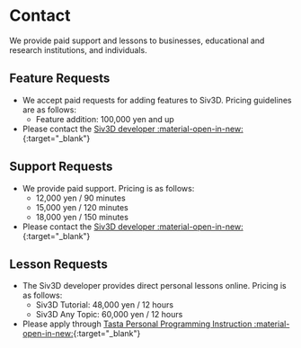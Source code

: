 # Contact

We provide paid support and lessons to businesses, educational and research institutions, and individuals.

## Feature Requests
- We accept paid requests for adding features to Siv3D. Pricing guidelines are as follows:
	- Feature addition: 100,000 yen and up
- Please contact the [Siv3D developer :material-open-in-new:](https://github.com/Reputeless){:target="_blank"}

## Support Requests
- We provide paid support. Pricing is as follows:
	- 12,000 yen / 90 minutes
	- 15,000 yen / 120 minutes
	- 18,000 yen / 150 minutes
- Please contact the [Siv3D developer :material-open-in-new:](https://github.com/Reputeless){:target="_blank"}

## Lesson Requests
- The Siv3D developer provides direct personal lessons online. Pricing is as follows:
	- Siv3D Tutorial: 48,000 yen / 12 hours
	- Siv3D Any Topic: 60,000 yen / 12 hours
- Please apply through [Tasta Personal Programming Instruction :material-open-in-new:](https://siv3d.jp/tasta/){:target="_blank"}